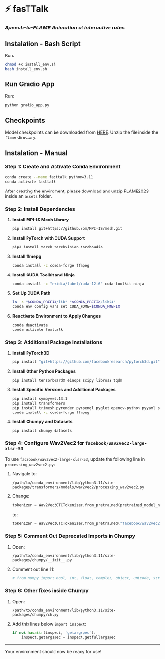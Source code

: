 # ⚡ fasTTalk  
### *Speech-to-FLAME Animation at interactive rates*

## Instalation - Bash Script

Run: 

```bash
chmod +x install_env.sh
bash install_env.sh
```

## Run Gradio App

Run: 

```bash
python gradio_app.py
```

## Checkpoints

Model checkpoints can be downloaded from [HERE](https://drive.google.com/file/d/1B8JJGtFPSr3YUlkvxDzkxxABab_T9JCH/view?usp=sharing). Unzip the file inside the `flame` directory.

## Instalation - Manual

### Step 1: Create and Activate Conda Environment

```bash
conda create --name fasttalk python=3.11
conda activate fasttalk
```

After creating the enviroment, please download and unzip [FLAME2023](https://drive.google.com/file/d/1xKqhqhlozyExenBs9ew7scEjPgrLe-Io/view?usp=sharing) inside an `assets` folder. 


### Step 2: Install Dependencies

1. **Install MPI-IS Mesh Library**

    ```bash
    pip install git+https://github.com/MPI-IS/mesh.git
    ```

2. **Install PyTorch with CUDA Support**

    ```bash
    pip3 install torch torchvision torchaudio
    ```

2. **Install ffmepg**

    ```bash
    conda install -c conda-forge ffmpeg
    ```

4. **Install CUDA Toolkit and Ninja**

    ```bash
    conda install -c "nvidia/label/cuda-12.6" cuda-toolkit ninja
    ```

5. **Set Up CUDA Path**

    ```bash
    ln -s "$CONDA_PREFIX/lib" "$CONDA_PREFIX/lib64" 
    conda env config vars set CUDA_HOME=$CONDA_PREFIX
    ```

6. **Reactivate Environment to Apply Changes**

    ```bash
    conda deactivate
    conda activate fasttalk
    ```

### Step 3: Additional Package Installations

1. **Install PyTorch3D**

    ```bash
    pip install "git+https://github.com/facebookresearch/pytorch3d.git"
    ```

2. **Install Other Python Packages**

    ```bash
    pip install tensorboardX einops scipy librosa tqdm
    ```

3. **Install Specific Versions and Additional Packages**

    ```bash
    pip install sympy==1.13.1 
    pip install transformers 
    pip install trimesh pyrender pyopengl pyglet opencv-python pyyaml scikit-image wandb matplotlib
    conda install -c conda-forge ffmpeg
    ```

4. **Install Chumpy and Datasets**

    ```bash
    pip install chumpy datasets
    ```

### Step 4: Configure Wav2Vec2 for `facebook/wav2vec2-large-xlsr-53`

To use `facebook/wav2vec2-large-xlsr-53`, update the following line in `processing_wav2vec2.py`:

1. Navigate to:
    ```
    /path/to/conda_environment/lib/python3.11/site-packages/transformers/models/wav2vec2/processing_wav2vec2.py
    ```
2. Change:
    ```python
    tokenizer = Wav2Vec2CTCTokenizer.from_pretrained(pretrained_model_name_or_path, **kwargs)
    ```
   to:
    ```python
    tokenizer = Wav2Vec2CTCTokenizer.from_pretrained("facebook/wav2vec2-base-960h", **kwargs)
    ```

### Step 5: Comment Out Deprecated Imports in Chumpy

1. Open:
    ```
    /path/to/conda_environment/lib/python3.11/site-packages/chumpy/__init__.py
    ```
2. Comment out line 11:
    ```python
    # from numpy import bool, int, float, complex, object, unicode, str, nan, inf
    ```

### Step 6: Other fixes inside Chumpy

1. Open:
    ```
    /path/to/conda_environment/lib/python3.11/site-packages/chumpy/ch.py
    ```
2. Add this lines below ```import inspect```:
    ```python
    if not hasattr(inspect, 'getargspec'):
        inspect.getargspec = inspect.getfullargspec
    ```

---

Your environment should now be ready for use!
